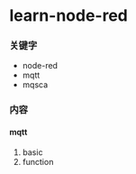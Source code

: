 learn-node-red
==============

### 关键字

* node-red
* mqtt
* mqsca

### 内容
#### mqtt
1. basic
2. function